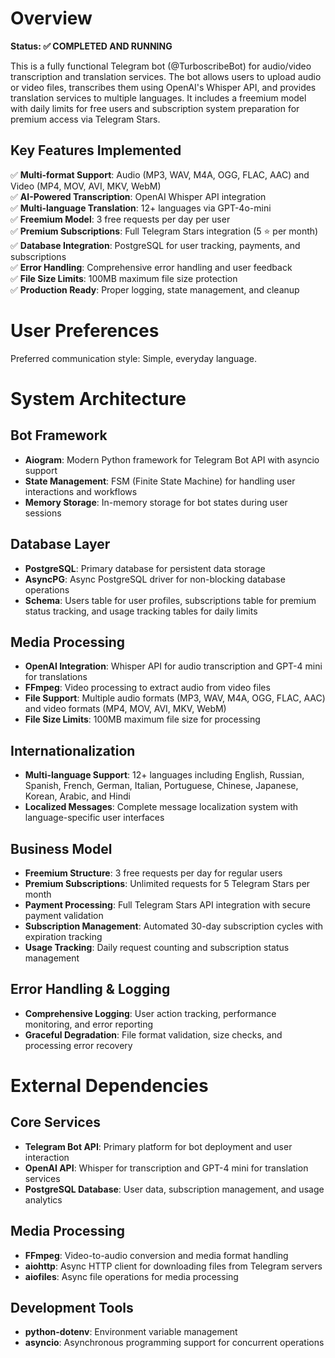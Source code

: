 # Overview

**Status: ✅ COMPLETED AND RUNNING**

This is a fully functional Telegram bot (@TurboscribeBot) for audio/video transcription and translation services. The bot allows users to upload audio or video files, transcribes them using OpenAI's Whisper API, and provides translation services to multiple languages. It includes a freemium model with daily limits for free users and subscription system preparation for premium access via Telegram Stars.

## Key Features Implemented

✅ **Multi-format Support**: Audio (MP3, WAV, M4A, OGG, FLAC, AAC) and Video (MP4, MOV, AVI, MKV, WebM)  
✅ **AI-Powered Transcription**: OpenAI Whisper API integration  
✅ **Multi-language Translation**: 12+ languages via GPT-4o-mini  
✅ **Freemium Model**: 3 free requests per day per user  
✅ **Premium Subscriptions**: Full Telegram Stars integration (5 ⭐ per month)  
✅ **Database Integration**: PostgreSQL for user tracking, payments, and subscriptions  
✅ **Error Handling**: Comprehensive error handling and user feedback  
✅ **File Size Limits**: 100MB maximum file size protection  
✅ **Production Ready**: Proper logging, state management, and cleanup

# User Preferences

Preferred communication style: Simple, everyday language.

# System Architecture

## Bot Framework
- **Aiogram**: Modern Python framework for Telegram Bot API with asyncio support
- **State Management**: FSM (Finite State Machine) for handling user interactions and workflows
- **Memory Storage**: In-memory storage for bot states during user sessions

## Database Layer
- **PostgreSQL**: Primary database for persistent data storage
- **AsyncPG**: Async PostgreSQL driver for non-blocking database operations
- **Schema**: Users table for user profiles, subscriptions table for premium status tracking, and usage tracking tables for daily limits

## Media Processing
- **OpenAI Integration**: Whisper API for audio transcription and GPT-4 mini for translations
- **FFmpeg**: Video processing to extract audio from video files
- **File Support**: Multiple audio formats (MP3, WAV, M4A, OGG, FLAC, AAC) and video formats (MP4, MOV, AVI, MKV, WebM)
- **File Size Limits**: 100MB maximum file size for processing

## Internationalization
- **Multi-language Support**: 12+ languages including English, Russian, Spanish, French, German, Italian, Portuguese, Chinese, Japanese, Korean, Arabic, and Hindi
- **Localized Messages**: Complete message localization system with language-specific user interfaces

## Business Model
- **Freemium Structure**: 3 free requests per day for regular users
- **Premium Subscriptions**: Unlimited requests for 5 Telegram Stars per month
- **Payment Processing**: Full Telegram Stars API integration with secure payment validation
- **Subscription Management**: Automated 30-day subscription cycles with expiration tracking
- **Usage Tracking**: Daily request counting and subscription status management

## Error Handling & Logging
- **Comprehensive Logging**: User action tracking, performance monitoring, and error reporting
- **Graceful Degradation**: File format validation, size checks, and processing error recovery

# External Dependencies

## Core Services
- **Telegram Bot API**: Primary platform for bot deployment and user interaction
- **OpenAI API**: Whisper for transcription and GPT-4 mini for translation services
- **PostgreSQL Database**: User data, subscription management, and usage analytics

## Media Processing
- **FFmpeg**: Video-to-audio conversion and media format handling
- **aiohttp**: Async HTTP client for downloading files from Telegram servers
- **aiofiles**: Async file operations for media processing

## Development Tools
- **python-dotenv**: Environment variable management
- **asyncio**: Asynchronous programming support for concurrent operations